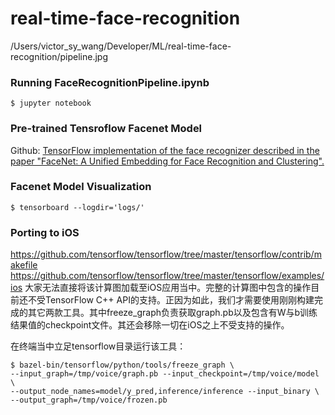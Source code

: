 # real-time-face-recognition

/Users/victor_sy_wang/Developer/ML/real-time-face-recognition/pipeline.jpg
### Running FaceRecognitionPipeline.ipynb
```
$ jupyter notebook
```
### Pre-trained Tensroflow Facenet Model
Github: [TensorFlow implementation of the face recognizer described in the paper "FaceNet: A Unified Embedding for Face Recognition and Clustering".](https://github.com/davidsandberg/facenet)


### Facenet Model Visualization
```
$ tensorboard --logdir='logs/'
```

### Porting to iOS
https://github.com/tensorflow/tensorflow/tree/master/tensorflow/contrib/makefile
https://github.com/tensorflow/tensorflow/tree/master/tensorflow/examples/ios
大家无法直接将该计算图加载至iOS应用当中。完整的计算图中包含的操作目前还不受TensorFlow C++ API的支持。正因为如此，我们才需要使用刚刚构建完成的其它两款工具。其中freeze_graph负责获取graph.pb以及包含有W与b训练结果值的checkpoint文件。其还会移除一切在iOS之上不受支持的操作。

在终端当中立足tensorflow目录运行该工具：
```
$ bazel-bin/tensorflow/python/tools/freeze_graph \ 
--input_graph=/tmp/voice/graph.pb --input_checkpoint=/tmp/voice/model \
--output_node_names=model/y_pred,inference/inference --input_binary \
--output_graph=/tmp/voice/frozen.pb 
```









